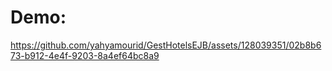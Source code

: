 # Demo:


https://github.com/yahyamourid/GestHotelsEJB/assets/128039351/02b8b673-b912-4e4f-9203-8a4ef64bc8a9

